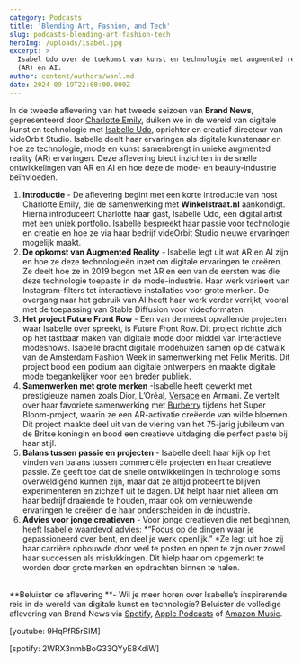 ```yaml
---
category: Podcasts
title: 'Blending Art, Fashion, and Tech'
slug: podcasts-blending-art-fashion-tech
heroImg: /uploads/isabel.jpg
excerpt: >
  Isabel Udo over de toekomst van kunst en technologie met augmented reality
  (AR) en AI.
author: content/authors/wsnl.md
date: 2024-09-19T22:00:00.000Z
---
```


In de tweede aflevering van het tweede seizoen van **Brand News**, gepresenteerd door [Charlotte Emily](https://www.instagram.com/charlotteemilyb/), duiken we in de wereld van digitale kunst en technologie met [Isabelle Udo](https://www.instagram.com/isabelle.udo/), oprichter en creatief directeur van videOrbit Studio. Isabelle deelt haar ervaringen als digitale kunstenaar en hoe ze technologie, mode en kunst samenbrengt in unieke augmented reality (AR) ervaringen. Deze aflevering biedt inzichten in de snelle ontwikkelingen van AR en AI en hoe deze de mode- en beauty-industrie beïnvloeden.

1. **Introductie** - De aflevering begint met een korte introductie van host Charlotte Emily, die de samenwerking met **Winkelstraat.nl** aankondigt. Hierna introduceert Charlotte haar gast, Isabelle Udo, een digital artist met een uniek portfolio. Isabelle bespreekt haar passie voor technologie en creatie en hoe ze via haar bedrijf videOrbit Studio nieuwe ervaringen mogelijk maakt.
2. **De opkomst van Augmented Reality** - Isabelle legt uit wat AR en AI zijn en hoe ze deze technologieën inzet om digitale ervaringen te creëren. Ze deelt hoe ze in 2019 begon met AR en een van de eersten was die deze technologie toepaste in de mode-industrie. Haar werk varieert van Instagram-filters tot interactieve installaties voor grote merken. De overgang naar het gebruik van AI heeft haar werk verder verrijkt, vooral met de toepassing van Stable Diffusion voor videoformaten.
3. **Het project Future Front Row** - Een van de meest opvallende projecten waar Isabelle over spreekt, is Future Front Row. Dit project richtte zich op het tastbaar maken van digitale mode door middel van interactieve modeshows. Isabelle bracht digitale modehuizen samen op de catwalk van de Amsterdam Fashion Week in samenwerking met Felix Meritis. Dit project bood een podium aan digitale ontwerpers en maakte digitale mode toegankelijker voor een breder publiek.
4. **Samenwerken met grote merken** -Isabelle heeft gewerkt met prestigieuze namen zoals Dior, L’Oréal, [Versace](https://www.winkelstraat.nl/designers/versace) en Armani. Ze vertelt over haar favoriete samenwerking met [Burberry](https://www.winkelstraat.nl/designers/burberry) tijdens het Super Bloom-project, waarin ze een AR-activatie creëerde van wilde bloemen. Dit project maakte deel uit van de viering van het 75-jarig jubileum van de Britse koningin en bood een creatieve uitdaging die perfect paste bij haar stijl.
5. **Balans tussen passie en projecten** - Isabelle deelt haar kijk op het vinden van balans tussen commerciële projecten en haar creatieve passie. Ze geeft toe dat de snelle ontwikkelingen in technologie soms overweldigend kunnen zijn, maar dat ze altijd probeert te blijven experimenteren en zichzelf uit te dagen. Dit helpt haar niet alleen om haar bedrijf draaiende te houden, maar ook om vernieuwende ervaringen te creëren die haar onderscheiden in de industrie.
6. **Advies voor jonge creatieven** - Voor jonge creatieven die net beginnen, heeft Isabelle waardevol advies: *“Focus op de dingen waar je gepassioneerd over bent, en deel je werk openlijk.” *Ze legt uit hoe zij haar carrière opbouwde door veel te posten en open te zijn over zowel haar successen als mislukkingen. Dit hielp haar om opgemerkt te worden door grote merken en opdrachten binnen te halen.

\
**Beluister de aflevering **- Wil je meer horen over Isabelle’s inspirerende reis in de wereld van digitale kunst en technologie? Beluister de volledige aflevering van Brand News via [Spotify](https://open.spotify.com/episode/2WRX3nmbBoG33QYyE8KdiW?go=1\&sp_cid=f674ca05-d63c-4d32-ac28-f6633b3d1feb), [Apple Podcasts](https://podcastsconnect.apple.com/login?targetUrl=%2Fmy-podcasts%2Fshow%2Fbrand-news%2Fa3887123-a575-48a0-adad-78c5f1901f00%2Fepisode%2Fnavigating-industries-from-daily-paper-sales-to-complex-creative%2F042c8cc2-e2fe-4e0f-9900-70e79e44c4f5\&authResult=FAILED) of [Amazon Music](https://podcasters.amazon.com/podcasts/41e8acae-a62a-4f3b-ad9b-c3a3f8b95e19/episodes/17a094a3-f25f-4516-916c-74f1daaee225).

\[youtube: 9HqPfR5rSIM]

\[spotify: 2WRX3nmbBoG33QYyE8KdiW]
